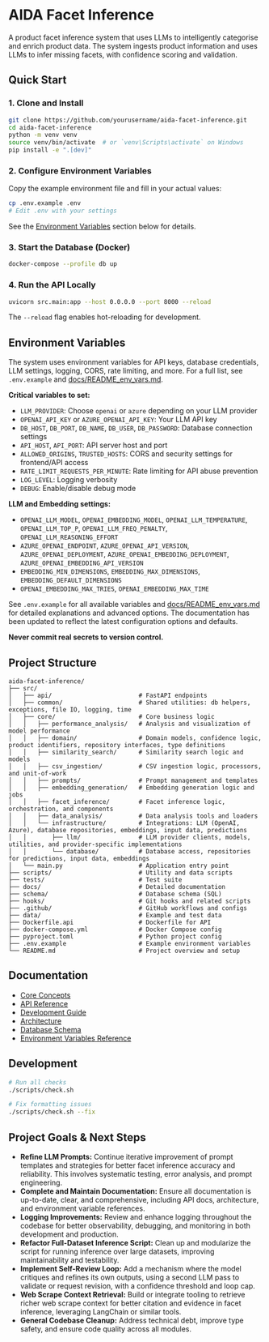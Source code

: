 # AIDA Facet Inference

A product facet inference system that uses LLMs to intelligently categorise and enrich product data. The system ingests product information and uses LLMs to infer missing facets, with confidence scoring and validation.

## Quick Start

### 1. Clone and Install
```bash
git clone https://github.com/yourusername/aida-facet-inference.git
cd aida-facet-inference
python -m venv venv
source venv/bin/activate  # or `venv\Scripts\activate` on Windows
pip install -e ".[dev]"
```

### 2. Configure Environment Variables

Copy the example environment file and fill in your actual values:
```bash
cp .env.example .env
# Edit .env with your settings
```

See the [Environment Variables](#environment-variables) section below for details.

### 3. Start the Database (Docker)
```bash
docker-compose --profile db up
```

### 4. Run the API Locally
```bash
uvicorn src.main:app --host 0.0.0.0 --port 8000 --reload
```

The `--reload` flag enables hot-reloading for development.

## Environment Variables

The system uses environment variables for API keys, database credentials, LLM settings, logging, CORS, rate limiting, and more. For a full list, see `.env.example` and [docs/README_env_vars.md](docs/README_env_vars.md).

**Critical variables to set:**
- `LLM_PROVIDER`: Choose `openai` or `azure` depending on your LLM provider
- `OPENAI_API_KEY` or `AZURE_OPENAI_API_KEY`: Your LLM API key
- `DB_HOST`, `DB_PORT`, `DB_NAME`, `DB_USER`, `DB_PASSWORD`: Database connection settings
- `API_HOST`, `API_PORT`: API server host and port
- `ALLOWED_ORIGINS`, `TRUSTED_HOSTS`: CORS and security settings for frontend/API access
- `RATE_LIMIT_REQUESTS_PER_MINUTE`: Rate limiting for API abuse prevention
- `LOG_LEVEL`: Logging verbosity
- `DEBUG`: Enable/disable debug mode

**LLM and Embedding settings:**
- `OPENAI_LLM_MODEL`, `OPENAI_EMBEDDING_MODEL`, `OPENAI_LLM_TEMPERATURE`, `OPENAI_LLM_TOP_P`, `OPENAI_LLM_FREQ_PENALTY`, `OPENAI_LLM_REASONING_EFFORT`
- `AZURE_OPENAI_ENDPOINT`, `AZURE_OPENAI_API_VERSION`, `AZURE_OPENAI_DEPLOYMENT`, `AZURE_OPENAI_EMBEDDING_DEPLOYMENT`, `AZURE_OPENAI_EMBEDDING_API_VERSION`
- `EMBEDDING_MIN_DIMENSIONS`, `EMBEDDING_MAX_DIMENSIONS`, `EMBEDDING_DEFAULT_DIMENSIONS`
- `OPENAI_EMBEDDING_MAX_TRIES`, `OPENAI_EMBEDDING_MAX_TIME`

See `.env.example` for all available variables and [docs/README_env_vars.md](docs/README_env_vars.md) for detailed explanations and advanced options. The documentation has been updated to reflect the latest configuration options and defaults.

**Never commit real secrets to version control.**

## Project Structure

```
aida-facet-inference/
├── src/
│   ├── api/                        # FastAPI endpoints
│   ├── common/                     # Shared utilities: db helpers, exceptions, file IO, logging, time
│   ├── core/                       # Core business logic
│   │   ├── performance_analysis/   # Analysis and visualization of model performance
│   │   ├── domain/                 # Domain models, confidence logic, product identifiers, repository interfaces, type definitions
│   │   ├── similarity_search/      # Similarity search logic and models
│   │   ├── csv_ingestion/          # CSV ingestion logic, processors, and unit-of-work
│   │   ├── prompts/                # Prompt management and templates
│   │   ├── embedding_generation/   # Embedding generation logic and jobs
│   │   ├── facet_inference/        # Facet inference logic, orchestration, and components
│   │   ├── data_analysis/          # Data analysis tools and loaders
│   │   └── infrastructure/         # Integrations: LLM (OpenAI, Azure), database repositories, embeddings, input data, predictions
│   │       ├── llm/                # LLM provider clients, models, utilities, and provider-specific implementations
│   │       └── database/           # Database access, repositories for predictions, input data, embeddings
│   └── main.py                     # Application entry point
├── scripts/                        # Utility and data scripts
├── tests/                          # Test suite
├── docs/                           # Detailed documentation
├── schema/                         # Database schema (SQL)
├── hooks/                          # Git hooks and related scripts
├── .github/                        # GitHub workflows and configs
├── data/                           # Example and test data
├── Dockerfile.api                  # Dockerfile for API
├── docker-compose.yml              # Docker Compose config
├── pyproject.toml                  # Python project config
├── .env.example                    # Example environment variables
└── README.md                       # Project overview and setup
```

## Documentation

- [Core Concepts](docs/core_concepts.md)
- [API Reference](docs/api_reference.md)
- [Development Guide](docs/development.md)
- [Architecture](docs/architecture.md)
- [Database Schema](docs/database.md)
- [Environment Variables Reference](docs/README_env_vars.md)

## Development

```bash
# Run all checks
./scripts/check.sh

# Fix formatting issues
./scripts/check.sh --fix
```

## Project Goals & Next Steps

- **Refine LLM Prompts:** Continue iterative improvement of prompt templates and strategies for better facet inference accuracy and reliability. This involves systematic testing, error analysis, and prompt engineering.
- **Complete and Maintain Documentation:** Ensure all documentation is up-to-date, clear, and comprehensive, including API docs, architecture, and environment variable references.
- **Logging Improvements:** Review and enhance logging throughout the codebase for better observability, debugging, and monitoring in both development and production.
- **Refactor Full-Dataset Inference Script:** Clean up and modularize the script for running inference over large datasets, improving maintainability and testability.
- **Implement Self-Review Loop:** Add a mechanism where the model critiques and refines its own outputs, using a second LLM pass to validate or request revision, with a confidence threshold and loop cap.
- **Web Scrape Context Retrieval:** Build or integrate tooling to retrieve richer web scrape context for better citation and evidence in facet inference, leveraging LangChain or similar tools.
- **General Codebase Cleanup:** Address technical debt, improve type safety, and ensure code quality across all modules.